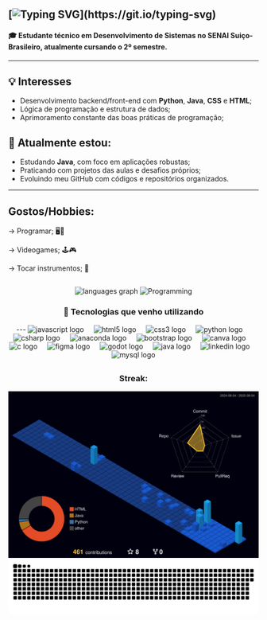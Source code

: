 [![Typing SVG](https://readme-typing-svg.herokuapp.com?font=Sans+Serif&weight=900&size=30&pause=1000&color=5BC8F7&background=253AFF00&vCenter=true&width=435&lines=Ol%C3%A1%2C+Sou+Biel+Vereda!;Deixe+eu+me+apresentar...)](https://git.io/typing-svg)
---

#### 🎓 Estudante técnico em **Desenvolvimento de Sistemas** no **SENAI Suiço-Brasileiro**, atualmente cursando o **2º semestre**.
---

💡 **Interesses**
---
- Desenvolvimento backend/front-end com **Python**, **Java**, **CSS** e **HTML**;
- Lógica de programação e estrutura de dados;
- Aprimoramento constante das boas práticas de programação;

🚀 **Atualmente estou:**
---
- Estudando **Java**, com foco em aplicações robustas;
- Praticando com projetos das aulas e desafios próprios;
- Evoluindo meu GitHub com códigos e repositórios organizados.
---

**Gostos/Hobbies:**
---
<div align="left">
  <p>→ Programar; 🖥👾</p>
  <p>→ Videogames; 🕹🎮</p>
  <p>→ Tocar instrumentos; 🎸</p>
</div>
  
##
<div align="center">
   <img src="https://github-readme-stats.vercel.app/api/top-langs?username=BielVereda&locale=en&hide_title=false&layout=compact&card_width=320&langs_count=5&theme=vue-dark&hide_border=true&order=2&custom_title=Linguagens%20mais%20usadas:" height="200" alt="languages graph" />
   <img src="https://media3.giphy.com/media/v1.Y2lkPTc5MGI3NjExaXFtbjdpZHp3dzZ3NnB2aHl5eTY0YnUxNnc2NWxtaGM5Nm55cXphMCZlcD12MV9pbnRlcm5hbF9naWZfYnlfaWQmY3Q9Zw/78XCFBGOlS6keY1Bil/giphy.gif" height="200" alt="Programming"/>
</div>

<div align="center">
  <h3>🧰 Tecnologias que venho utilizando</h3>
---
  <img src="https://cdn.jsdelivr.net/gh/devicons/devicon/icons/javascript/javascript-original.svg" height="30" alt="javascript logo"  />
  <img width="12" />
  <img src="https://cdn.jsdelivr.net/gh/devicons/devicon/icons/html5/html5-original.svg" height="30" alt="html5 logo"  />
  <img width="12" />
  <img src="https://cdn.jsdelivr.net/gh/devicons/devicon/icons/css3/css3-original.svg" height="30" alt="css3 logo"  />
  <img width="12" />
  <img src="https://cdn.jsdelivr.net/gh/devicons/devicon/icons/python/python-original.svg" height="30" alt="python logo"  />
  <img width="12" />
  <img src="https://cdn.jsdelivr.net/gh/devicons/devicon/icons/csharp/csharp-original.svg" height="30" alt="csharp logo"  />
  <img width="12" />
  <img src="https://cdn.jsdelivr.net/gh/devicons/devicon/icons/anaconda/anaconda-original.svg" height="30" alt="anaconda logo"  />
  <img width="12" />
  <img src="https://cdn.jsdelivr.net/gh/devicons/devicon/icons/bootstrap/bootstrap-original.svg" height="30" alt="bootstrap logo"  />
  <img width="12" />
  <img src="https://cdn.jsdelivr.net/gh/devicons/devicon/icons/canva/canva-original.svg" height="30" alt="canva logo"  />
  <img width="12" />
  <img src="https://cdn.jsdelivr.net/gh/devicons/devicon/icons/c/c-original.svg" height="30" alt="c logo"  />
  <img width="12" />
  <img src="https://cdn.jsdelivr.net/gh/devicons/devicon/icons/figma/figma-original.svg" height="30" alt="figma logo"  />
  <img width="12" />
  <img src="https://cdn.jsdelivr.net/gh/devicons/devicon/icons/godot/godot-original.svg" height="30" alt="godot logo"  />
  <img width="12" />
  <img src="https://cdn.jsdelivr.net/gh/devicons/devicon/icons/java/java-original.svg" height="30" alt="java logo"  />
  <img width="12" />
  <img src="https://cdn.jsdelivr.net/gh/devicons/devicon/icons/linkedin/linkedin-original.svg" height="30" alt="linkedin logo"  />
  <img width="12" />
  <img src="https://cdn.jsdelivr.net/gh/devicons/devicon/icons/mysql/mysql-original.svg" height="30" alt="mysql logo"  />
</div>

##
<div align="center">
  <h3>Streak:</h3>
</div>
<img src="./profile-3d-contrib/profile-night-view.svg" alt="Gráfico de contribuições 3D"/>
<img src="https://raw.githubusercontent.com/BielVereda/BielVereda/main/dist/github-contribution-grid-snake-dark.svg"/>

